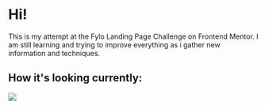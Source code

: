 # Hi! 
This is my attempt at the Fylo Landing Page Challenge on Frontend Mentor.
I am still learning and trying to improve everything as i gather new information and techniques.

## How it's looking currently:
![](./screenshot.png)
